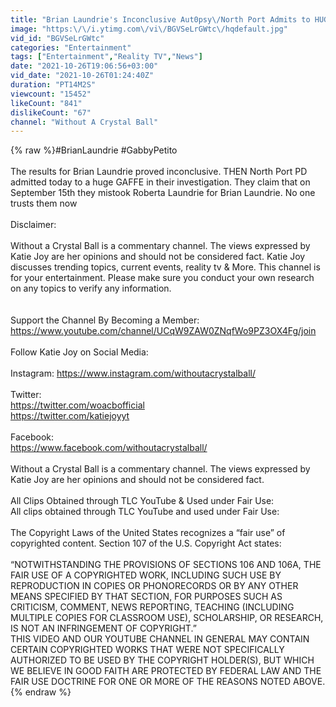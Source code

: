 ```yaml
---
title: "Brian Laundrie's Inconclusive Aut0psy\/North Port Admits to HUGE Error of Mistaken Identity"
image: "https:\/\/i.ytimg.com\/vi\/BGVSeLrGWtc\/hqdefault.jpg"
vid_id: "BGVSeLrGWtc"
categories: "Entertainment"
tags: ["Entertainment","Reality TV","News"]
date: "2021-10-26T19:06:56+03:00"
vid_date: "2021-10-26T01:24:40Z"
duration: "PT14M2S"
viewcount: "15452"
likeCount: "841"
dislikeCount: "67"
channel: "Without A Crystal Ball"
---
```

{% raw %}#BrianLaundrie #GabbyPetito<br /><br />The results for Brian Laundrie proved inconclusive.  THEN North Port PD admitted today to a huge GAFFE in their investigation. They claim that on September 15th they mistook Roberta Laundrie for Brian Laundrie. No one trusts them now<br /><br />Disclaimer:<br /><br />Without a Crystal Ball is a commentary channel. The views expressed by Katie Joy are her opinions and should not be considered fact. Katie Joy discusses trending topics, current events, reality tv &amp; More. This channel is for your entertainment. Please make sure you conduct your own research on any topics to verify any information.<br /><br /><br />Support the Channel By Becoming a Member: <br /><a rel="nofollow" target="blank" href="https://www.youtube.com/channel/UCqW9ZAW0ZNqfWo9PZ3OX4Fg/join">https://www.youtube.com/channel/UCqW9ZAW0ZNqfWo9PZ3OX4Fg/join</a><br /><br />Follow Katie Joy on Social Media:<br /><br />Instagram: <a rel="nofollow" target="blank" href="https://www.instagram.com/withoutacrystalball/">https://www.instagram.com/withoutacrystalball/</a><br /><br />Twitter:<br /><a rel="nofollow" target="blank" href="https://twitter.com/woacbofficial">https://twitter.com/woacbofficial</a><br /><a rel="nofollow" target="blank" href="https://twitter.com/katiejoyyt">https://twitter.com/katiejoyyt</a><br /><br />Facebook:<br /><a rel="nofollow" target="blank" href="https://www.facebook.com/withoutacrystalball/">https://www.facebook.com/withoutacrystalball/</a><br /><br />Without a Crystal Ball is a commentary channel. The views expressed by Katie Joy are her opinions and should not be considered fact.<br /><br />All Clips Obtained through TLC YouTube &amp; Used under Fair Use:<br />All clips obtained through TLC YouTube and used under Fair Use:<br /><br />The Copyright Laws of the United States recognizes a “fair use” of copyrighted content.  Section 107 of the U.S. Copyright Act states:<br /><br />“NOTWITHSTANDING THE PROVISIONS OF SECTIONS 106 AND 106A, THE FAIR USE OF A COPYRIGHTED WORK, INCLUDING SUCH USE BY REPRODUCTION IN COPIES OR PHONORECORDS OR BY ANY OTHER MEANS SPECIFIED BY THAT SECTION, FOR PURPOSES SUCH AS CRITICISM, COMMENT, NEWS REPORTING, TEACHING (INCLUDING MULTIPLE COPIES FOR CLASSROOM USE), SCHOLARSHIP, OR RESEARCH, IS NOT AN INFRINGEMENT OF COPYRIGHT.”<br />THIS VIDEO AND OUR YOUTUBE CHANNEL IN GENERAL MAY CONTAIN CERTAIN COPYRIGHTED WORKS THAT WERE NOT SPECIFICALLY AUTHORIZED TO BE USED BY THE COPYRIGHT HOLDER(S), BUT WHICH WE BELIEVE IN GOOD FAITH ARE PROTECTED BY FEDERAL LAW AND THE FAIR USE DOCTRINE FOR ONE OR MORE OF THE REASONS NOTED ABOVE.{% endraw %}
